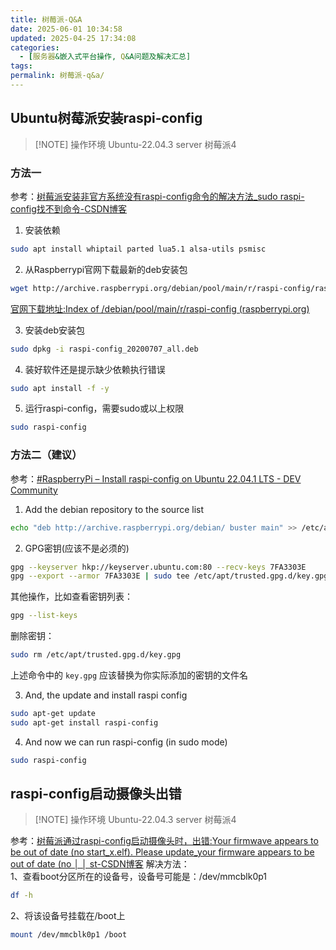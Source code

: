 ```yaml
---
title: 树莓派-Q&A
date: 2025-06-01 10:34:58
updated: 2025-04-25 17:34:08
categories:
  - [服务器&嵌入式平台操作, Q&A问题及解决汇总]
tags:
permalink: 树莓派-q&a/
---
```


## Ubuntu树莓派安装raspi-config

> [!NOTE] 操作环境
> Ubuntu-22.04.3 server 树莓派4

### 方法一
参考：[树莓派安装非官方系统没有raspi-config命令的解决方法_sudo raspi-config找不到命令-CSDN博客](https://blog.csdn.net/no1xium/article/details/107477055)
1. 安装依赖
```bash
sudo apt install whiptail parted lua5.1 alsa-utils psmisc
```

2. 从Raspberrypi官网下载最新的deb安装包
```bash
wget http://archive.raspberrypi.org/debian/pool/main/r/raspi-config/raspi-config_20200707_all.deb
```
[官网下载地址:Index of /debian/pool/main/r/raspi-config (raspberrypi.org)](https://archive.raspberrypi.org/debian/pool/main/r/raspi-config/)

3. 安装deb安装包
```bash
sudo dpkg -i raspi-config_20200707_all.deb
```

4. 装好软件还是提示缺少依赖执行错误
```bash
sudo apt install -f -y
```

5. 运行raspi-config，需要sudo或以上权限
```bash
sudo raspi-config
```
### 方法二（建议）
参考：[#RaspberryPi – Install raspi-config on Ubuntu 22.04.1 LTS - DEV Community](https://dev.to/elbruno/raspberrypi-install-raspi-config-on-ubuntu-22041-lts-195j)
1. Add the debian repository to the source list
```bash
echo "deb http://archive.raspberrypi.org/debian/ buster main" >> /etc/apt/sources.list
```

2. GPG密钥(应该不是必须的)
```bash
gpg --keyserver hkp://keyserver.ubuntu.com:80 --recv-keys 7FA3303E
gpg --export --armor 7FA3303E | sudo tee /etc/apt/trusted.gpg.d/key.gpg
```
其他操作，比如查看密钥列表：
```bash
gpg --list-keys
```
删除密钥：
```bash
sudo rm /etc/apt/trusted.gpg.d/key.gpg
```
上述命令中的 `key.gpg` 应该替换为你实际添加的密钥的文件名

3. And, the update and install raspi config
```bash
sudo apt-get update
sudo apt-get install raspi-config
```

4. And now we can run raspi-config (in sudo mode)
```bash
sudo raspi-config
```

## raspi-config启动摄像头出错

> [!NOTE] 操作环境
> Ubuntu-22.04.3 server 树莓派4

参考：[树莓派通过raspi-config启动摄像头时，出错:Your firmwave appears to be out of date (no start_x.elf). Please update_your firmware appears to be out of date (no │ │ st-CSDN博客](https://blog.csdn.net/qq_34493401/article/details/107672691)
解决方法：  
1、查看boot分区所在的设备号，设备号可能是：/dev/mmcblk0p1
```bash
df -h
```

2、将该设备号挂载在/boot上
```bash
mount /dev/mmcblk0p1 /boot
```